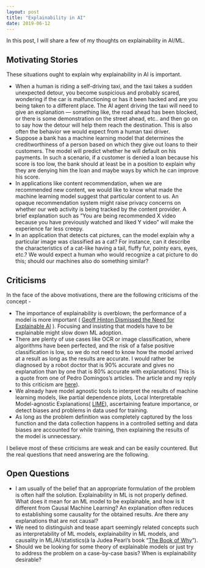 ```yaml
---
layout: post
title: "Explainability in AI"
date: 2019-06-12
---
```


In this post, I will share a few of my thoughts on explainability in AI/ML.

## Motivating Stories

These situations ought to explain why explainability in AI is important.
 - When a human is riding a self-driving taxi, and the taxi takes a sudden unexpected detour, you become suspicious and probably scared, wondering if the car is malfunctioning or has it been hacked and are you being taken to a different place. The AI agent driving the taxi will need to give an explanation — something like, the road ahead has been blocked, or there is some demonstration on the street ahead, etc.. and then go on to say how the detour will help them reach the destination. This is also often the behavior we would expect from a human taxi driver.
 - Suppose a bank has a machine learning model that determines the creditworthiness of a person based on which they give out loans to their customers. The model will predict whether he will default on his payments. In such a scenario, if a customer is denied a loan because his score is too low, the bank should at least be in a position to explain why they are denying him the loan and maybe ways by which he can improve his score.
 - In applications like content recommendation, when we are recommended new content, we would like to know what made the machine learning model suggest that particular content to us. An opaque recommendation system might raise privacy concerns on whether our web activity is being tracked by the content provider. A brief explanation such as “You are being recommended X video because you have previously watched and liked Y video” will make the experience far less creepy.
 - In an application that detects cat pictures, can the model explain why a particular image was classified as a cat? For instance, can it describe the characteristics of a cat-like having a tail, fluffy fur, pointy ears, eyes, etc.? We would expect a human who would recognize a cat picture to do this; should our machines also do something similar?

## Criticisms

In the face of the above motivations, there are the following criticisms of the concept -
 - The importance of explainability is overblown; the performance of a model is more important ( <a href="https://news.ycombinator.com/item?id=18766485" target="_blank">Geoff Hinton Dismissed the Need for Explainable AI</a> ). Focusing and insisting that models have to be explainable might slow down ML adoption.
 - There are plenty of use cases like OCR or image classification, where algorithms have been perfected, and the risk of a false positive classification is low, so we do not need to know how the model arrived at a result as long as the results are accurate. I would rather be diagnosed by a robot doctor that is 90% accurate and gives no explanation than by one that is 80% accurate with explanations( This is a quote from one of Pedro Domingos’s articles. The article and my reply to this criticism are <a href="https://anirudhacharya.medium.com/not-necessarily-d1a2ea013877" target="_blank">here</a>).
 - We already have model agnostic tools to interpret the results of machine learning models, like partial dependence plots, Local Interpretable Model-agnostic Explanations( <a href="https://www.oreilly.com/content/introduction-to-local-interpretable-model-agnostic-explanations-lime/" target="_blank">LIME</a>), ascertaining feature importance, or detect biases and problems in data used for training.
 - As long as the problem definition was completely captured by the loss function and the data collection happens in a controlled setting and data biases are accounted for while training, then explaining the results of the model is unnecessary.

I believe most of these criticisms are weak and can be easily countered. But the real questions that need answering are the following.

## Open Questions

- I am usually of the belief that an appropriate formulation of the problem is often half the solution. Explainability in ML is not properly defined. What does it mean for an ML model to be explainable, and how is it different from Causal Machine Learning? An explanation often reduces to establishing some causality for the obtained results. Are there any explanations that are not causal?
- We need to distinguish and tease apart seemingly related concepts such as interpretability of ML models, explainability in ML models, and causality in ML/AI/statistics(à la Judea Pearl’s book “<a href="https://www.amazon.com/dp/B075CR9QBJ/ref=dp-kindle-redirect" target="_blank">The Book of Why</a>”).
- Should we be looking for some theory of explainable models or just try to address the problem on a case-by-case basis? When is explainability desirable?